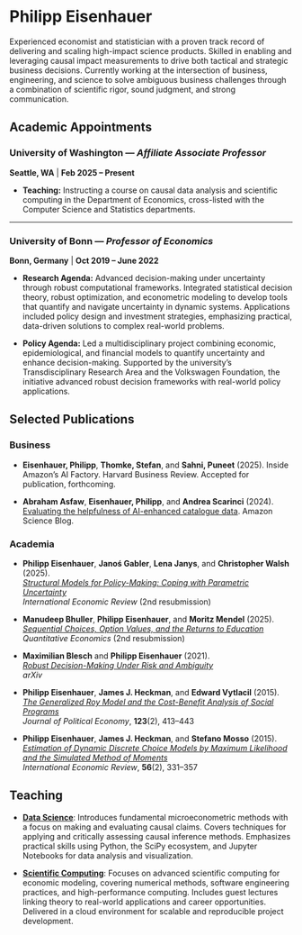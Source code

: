 # Philipp Eisenhauer

Experienced economist and statistician with a proven track record of delivering and scaling high-impact science products. Skilled in enabling and leveraging causal impact measurements to drive both tactical and strategic business decisions. Currently working at the intersection of business, engineering, and science to solve ambiguous business challenges through a combination of scientific rigor, sound judgment, and strong communication.

## Academic Appointments

### University of Washington — *Affiliate Associate Professor*  
**Seattle, WA** | **Feb 2025 – Present**

- **Teaching:** Instructing a course on causal data analysis and scientific computing in the Department of Economics, cross-listed with the Computer Science and Statistics departments.

---

### University of Bonn — *Professor of Economics*  
**Bonn, Germany** | **Oct 2019 – June 2022**

- **Research Agenda:** Advanced decision-making under uncertainty through robust computational frameworks. Integrated statistical decision theory, robust optimization, and econometric modeling to develop tools that quantify and navigate uncertainty in dynamic systems. Applications included policy design and investment strategies, emphasizing practical, data-driven solutions to complex real-world problems.

- **Policy Agenda:** Led a multidisciplinary project combining economic, epidemiological, and financial models to quantify uncertainty and enhance decision-making. Supported by the university’s Transdisciplinary Research Area and the Volkswagen Foundation, the initiative advanced robust decision frameworks with real-world policy applications.


## Selected Publications

### Business

* **Eisenhauer, Philipp**, **Thomke, Stefan**, and **Sahni, Puneet** (2025). Inside Amazon’s AI Factory. Harvard Business Review. Accepted for publication, forthcoming.

* **Abraham Asfaw**, **Eisenhauer, Philipp**, and **Andrea Scarinci** (2024). [Evaluating the helpfulness of AI-enhanced catalogue data](https://www.amazon.science/blog/evaluating-the-helpfulness-of-ai-enhanced-catalogue-data). Amazon Science Blog. 

### Academia

- **Philipp Eisenhauer**, **Janoś Gabler**, **Lena Janys**, and **Christopher Walsh** (2025).  
  *[Structural Models for Policy-Making: Coping with Parametric Uncertainty](https://arxiv.org/abs/2103.01115)*  
  *International Economic Review* (2nd resubmission)

- **Manudeep Bhuller**, **Philipp Eisenhauer**, and **Moritz Mendel** (2025).  
  *[Sequential Choices, Option Values, and the Returns to Education](https://arxiv.org/abs/2205.05444)*  
  *Quantitative Economics* (2nd resubmission)

- **Maximilian Blesch** and **Philipp Eisenhauer** (2021).  
  *[Robust Decision-Making Under Risk and Ambiguity](https://arxiv.org/abs/2104.12573)*  
  *arXiv*

- **Philipp Eisenhauer**, **James J. Heckman**, and **Edward Vytlacil** (2015).  
  *[The Generalized Roy Model and the Cost-Benefit Analysis of Social Programs](https://www.journals.uchicago.edu/doi/abs/10.1086/679498)*  
  *Journal of Political Economy*, **123**(2), 413–443

- **Philipp Eisenhauer**, **James J. Heckman**, and **Stefano Mosso** (2015).  
  *[Estimation of Dynamic Discrete Choice Models by Maximum Likelihood and the Simulated Method of Moments](https://onlinelibrary.wiley.com/doi/abs/10.1111/iere.12107)*  
  *International Economic Review*, **56**(2), 331–357

## Teaching

* **[Data Science](https://ose-data-science.readthedocs.io/en/latest/)**: Introduces fundamental microeconometric methods with a focus on making and evaluating causal claims. Covers techniques for applying and critically assessing causal inference methods. Emphasizes practical skills using Python, the SciPy ecosystem, and Jupyter Notebooks for data analysis and visualization.

* **[Scientific Computing](https://ose-scientific-computing.readthedocs.io/en/latest/)**: Focuses on advanced scientific computing for economic modeling, covering numerical methods, software engineering practices, and high-performance computing. Includes guest lectures linking theory to real-world applications and career opportunities. Delivered in a cloud environment for scalable and reproducible project development.

